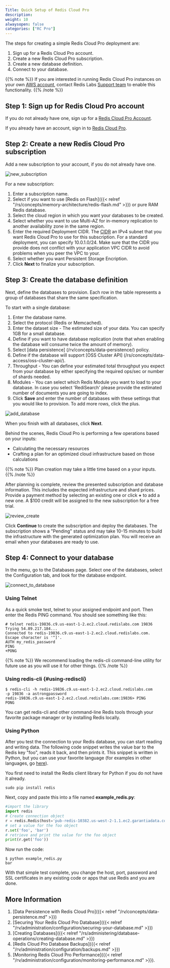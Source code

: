 ```yaml
---
Title: Quick Setup of Redis Cloud Pro
description:
weight: 10
alwaysopen: false
categories: ["RC Pro"]
---
```

The steps for creating a simple Redis Cloud Pro deployment are:

1. Sign up for a Redis Cloud Pro account.
1. Create a new Redis Cloud Pro subscription.
1. Create a new database definition.
1. Connect to your database.

{{% note %}}
If you are interested in running Redis Cloud Pro instances on your own [AWS account](/rv/how-to/creating-cloud-account/), contact Redis Labs [Support team](https://redislabs.com/company/support) to enable this functionality.
{{% /note %}}

## Step 1: Sign up for Redis Cloud Pro account

If you do not already have one, sign up for a [Redis Cloud Pro Account](https://app.redislabs.com/#/sign-up/vpc).

If you already have an account, sign in to [Redis Cloud Pro](https://app.redislabs.com/#/login?).

## Step 2: Create a new Redis Cloud Pro subscription

Add a new subscription to your account, if you do not already have one.

![new_subscription](/images/rv/new_subscription.png?width=800&height=406)

For a new subscription:

1. Enter a subscription name.
1. Select if you want to use [Redis on
    Flash]({{< relref "/rs/concepts/memory-architecture/redis-flash.md" >}})
    or pure RAM Redis database.
1. Select the cloud region in which you want your databases to be created.
1. Select whether you want to use Multi-AZ for in-memory replication to another availability zone in the same region.
1. Enter the required Deployment CIDR.
    The [CIDR](https://en.wikipedia.org/wiki/Classless_Inter-Domain_Routing#CIDR_notation)
    an IPv4 subnet that you want Redis Cloud Pro to use for this subscription.
    For a standard deployment, you can specify 10.0.1.0/24. Make sure that the CIDR
    you provide does not conflict with your application VPC CIDR to avoid problems
    when you peer the VPC to your.
1. Select whether you want Persistent Storage Encription.
1. Click **Next** to finalize your subscription.

## Step 3: Create the database definition

Next, define the databases to provision. Each row in the table
represents a group of databases that share the same specification.

To start with a single database:

1. Enter the database name.
1. Select the protocol (Redis or Memcached).
1. Enter the dataset size - The estimated size of your data. You can specify 1GB
    for a small database.
1. Define if you want to have database replication (note that when enabling the database will consume twice the amount of memory).
1. Select [data persistence] (/rv/concepts/data-persistence/) policy.
1. Define if the database will support [OSS Cluster API] (/rs/concepts/data-access/oss-cluster-api/).
1. Throughput - You can define your estimated total throughput you expect from your database by either specifying the required ops/sec or number of shards needed.
1. Modules - You can select which Redis Module you want to load to your database. In case you select 'RediSearch' please provide the estimated number of documents you are going to index.
1. Click **Save** and enter the number of databases with these settings that you would like to provision. To add more rows, click the plus.

![add_database](/images/rv/add_database.png?width=800&height=444)

When you finish with all databases, click **Next**.

Behind the scenes, Redis Cloud Pro is performing a few operations based on your
inputs:

- Calculating the necessary resources
- Crafting a plan for an optimized cloud infrastructure based on those
    calculations

{{% note %}}
Plan creation may take a little time based on a your inputs.
{{% /note %}}

After planning is complete, review the presented subscription and
database information. This includes the expected infrastructure and shard prices.
Provide a payment method by selecting an existing one or click **+** to add
a new one.
A $100 credit will be assigned to the new subscription for a free trial.

![review_create](/images/rv/review_create.png?width=800&height=594)

Click **Continue** to create the subscription and deploy the
databases. The subscription shows a "Pending" status and may
take 10-15 minutes to build the infrastructure with the
generated optimization plan. You will receive an email when your
databases are ready to use.

## Step 4: Connect to your database

In the menu, go to the Databases page. Select one of the
databases, select the Configuration tab, and look for the database
endpoint.

![connect_to_database](/images/rv/connect_to_database.png?width=800&height=599)

### Using Telnet

As a quick smoke test, telnet to your assigned endpoint and port. Then
enter the Redis PING command. You should see something like this:

```src
# telnet redis-19836.c9.us-east-1-2.ec2.cloud.redislabs.com 19836
Trying 54.89.217.184...
Connected to redis-19836.c9.us-east-1-2.ec2.cloud.redislabs.com.
Escape character is '^]'.
AUTH my_redis_password
PING
+PONG
```

{{% note %}}
We recommend loading the redis-cli command-line utility for future
use as you will use it for other things.
{{% /note %}}

### Using redis-cli {#using-rediscli}

```src
$ redis-cli -h redis-19836.c9.us-east-1-2.ec2.cloud.redislabs.com
-p 19836 -a astrongpassword
redis-19836.c9.us-east-1-2.ec2.cloud.redislabs.com:19836> PING
PONG
```

You can get redis-cli and other command-line Redis tools through your
favorite package manager or by installing Redis locally.

### Using Python

After you test the connection to your Redis database, you can
start reading and writing data. The following code snippet writes the
value bar to the Redis key "foo", reads it back, and then prints it.
This snippet is written in Python, but you can use your favorite
language (for examples in other languages, go
[here](https://redislabs.com/resources/how-to-redis-enterprise/)).

You first need to install the Redis client library for Python if you do
not have it already.

```src
sudo pip install redis
```

Next, copy and paste this into a file named
**example_redis.py**:

```python
#import the library
import redis
# Create connection object
r = redis.Redis(host='pub-redis-10382.us-west-2-1.1.ec2.garantiadata.com', port=10382)
# set a value for the foo object
r.set('foo', 'bar')
# retrieve and print the value for the foo object
print(r.get('foo'))
```

Now run the code:

```src
$ python example_redis.py
bar
```

With that simple test complete, you change the host, port, password and SSL certificates
in any existing code or apps that use Redis and you are done.

## More Information

1. [Data Persistence with Redis Cloud Pro]({{< relref "/rv/concepts/data-persistence.md" >}})
1. [Securing Your Redis Cloud Pro
    Database]({{< relref "/rv/administration/configuration/securing-your-database.md" >}})
1. [Creating
    Databases]({{< relref "/rs/administering/database-operations/creating-database.md" >}})
1. [Redis Cloud Pro Database
    Backups]({{< relref "/rv/administration/configuration/backups.md" >}})
1. [Monitoring Redis Cloud Pro
    Performance]({{< relref "/rv/administration/configuration/monitoring-performance.md" >}}).
